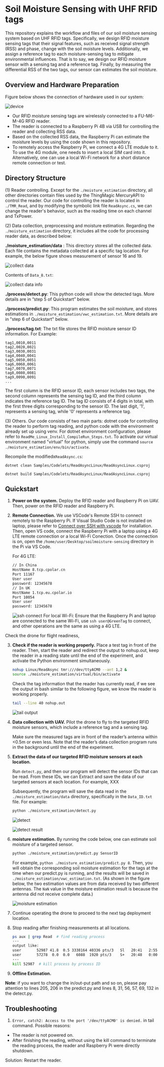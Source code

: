 # Soil Moisture Sensing with UHF RFID tags

This repository explains the workflow and files of our soil moisture sensing system based on UHF RFID tags. Specifically, we design RFID moisture sensing tags that their signal features, such as received signal strength (RSS) and phase, change with the soil moisture levels. Additionally, we assign a reference tag to each moisture-sensing tag to mitigate environmental influences. That is to say, we design our RFID moisture sensor with a sensing tag and a reference tag. Finally, by measuring the differential RSS of the two tags, our sensor can estimates the soil moisture.

## Overview and Hardware Preparation
Figure below shows the connection of hardware used in our system:

![device](./data/device.png)

- Our RFID moisture sensing tags are wirelessly connected to a FU-M6-M-4G RFID reader. 
- The reader is connected to a Raspberry Pi 4B via USB for controlling the reader and collecting RSS data. 
- Based on the collected RSS data, the Raspberry Pi can estimate the moisture levels by using the code shown in this repository.
- To remotely access the Raspberry Pi, we connect a 4G LTE module to it. To use the 4G module, one needs to insert a local SIM card into it. Alternatively,  one can use a local Wi-Fi network for a short distance remote connection or test.


## Directory Structure
(1)	Reader controlling. Except for the `./moisture_estimation` directory, all other directories contain files used by the ThingMagic MercuryAPI to control the reader. Our code for controlling the reader is located in `./TMR_Read`, and by modifying the symbolic link file `ReadAsync.cs`, we can change the reader's behavior, such as the reading time on each channel  and TxPower.

(2)	Data collection, preprocessing and moisture estimation.
Regarding the `./moisture_estimation` directory, it includes all the code for processing reader data, as described below:

**./moisture_estimation/data** : This directory stores all the collected data. Each file contains the metadata collected at a specific tag location. For example, the below figure shows measurement of sensor 16 and 19.

![collect data](./data/collect_data.png)

Contents of `Data_8.txt`:

![collect data info](./data/Data_8.png)

**./process/detect.py**: This python code will show the detected tags. More details are in “step 5 of Quickstart” below.

**./process/predict.py**: This program estimates the soil moisture, and stores estimations in `./moisture_estimation/vwc_estimation.txt`. More details are in "step 6 of Quickstart" below.

**./process/tag.txt**:  The txt file stores the RFID moisture sensor ID information. For Example:

```text
tag1,0010,0011
tag2,0020,0021
tag3,0030,0031
tag4,0040,0041
tag5,0050,0051
tag6,0060,0061
tag7,0070,0071
tag8,0080,0081
tag9,0090,0091
...
```

The first column is the RFID sensor ID, each sensor includes two tags, the second column represents the sensing tag ID, and the third column indicates the reference tag ID. The tag ID consists of 4 digits in total, with the first three digits corresponding to the sensor ID. The last digit, '1', represents a sensing tag, while '0' represents a reference tag.

(3)	Others. 
Our code consists of two main parts: dotnet code for controlling the reader to perform tag reading, and python code with the environment already set up using venv. For dotnet environment configuration, please refer to `ReadMe_Linux_Install_CompileRun_Steps.txt`. To activate our virtual environment named "virtual" for python, simply use the command `source ./moisture_estimation/env/bin/activate`.

Recompile the modifiedx`ReadAsync.cs`:

`dotnet clean Samples/Codelets/ReadAsyncLinux/ReadAsyncLinux.csproj`

`dotnet build Samples/Codelets/ReadAsyncLinux/ReadAsyncLinux.csproj`

## Quickstart

1. **Power on the system.** Deploy the RFID reader and Raspberry Pi on UAV. Then, power on the RFID reader and Raspberry Pi.
2. **Remote Connection.** 
    We use VSCode's Remote SSH to connect remotely to the Raspberry Pi. If Visual Studio Code is not installed on laptop, please refer to [Connect over SSH with vscode](https://code.visualstudio.com/docs/remote/ssh-tutorial) for installation.
    Then, open VS code, connect the Raspberry Pi with a laptop using a 4G LTE remote connection or a local Wi-Fi Conection. Once the connection is on, open the `/home/user/Desktop/soilmoisture-sensing` directory in the Pi via VS Code.

    For 4G LTE: 
    ```bash
    // In China
    HostName 8.tcp.cpolar.cn
    Port 11167
    User user
    password: 12345678
    // In UK
    HostName 1.tcp.eu.cpolar.io
    Port 10054
    User user
    password: 12345678
    ```
    ![ssh connect](./data/remote_connet.gif)
    For local Wi-Fi: Ensure that the Raspberry Pi and laptop are connected to the same Wi-Fi, use `ssh user@GreenTag` to connect, and other operations are the same as using a 4G LTE. 


Check the drone for flight readiness,

3. **Check if the reader is working properly.** Place a test tag in front of the reader. Then, start the reader and redirect the output to nohup.out, keep the reader in a reading state until the end of the experiment, and activate the Python environment simultaneously.

    ```bash
    nohup Linux/ReadAsync tmr:///dev/ttyACM0 --ant 1,2 &
    source ./moisture_estimation/virtual/bin/activate
    ```

    Check the tag information that the reader has currently read, if we see the output in bash similar to the following figure, we know the reader is working properly.

    ```bash
    tail --line 40 nohup.out
    ```

    ![tail output](./data/nohupout.png)

4. **Data collection with UAV.** Pilot the drone to fly to the targeted RFID moisture sensors, which include a reference tag and a sensing tag.

    Make sure the measured tags are in front of the reader’s antenna within <0.5m or even less. Note that the reader’s data collection program runs in the background until the end of the experiment.

5. **Extract the data of our targeted RFID moisture sensors at each location.** 

    Run `detect.py`, and then our program will detect the sensor IDs that can be read. From these IDs, we can Extract and save the data of our targeted sensors at each location. For example, XXX


    Subsequently, the program will save the data read in the `./moisture_estimation/data` directory, specifically in the `Data_ID.txt` file. For example:

    ```bash
    python ./moisture_estimation/detect.py
    ```

    ![detect](./data/detect_and_predict.gif)

    ![detect result](./data/detect.png)

6. **moisture estimation.** By running the code below, one can estimate soil moisture of a targeted sensor. 

    ```bash
    python ./moisture_estimation/predict.py SensorID
    ```
    For example, `python ./moisture_estimation/predict.py 8`. Then, you will obtain the corresponding soil moisture estimation for the tags at the time when our predict.py is running, and the results will be saved in `./moisture_estimation/vwc_estimation.txt`. (As shown in the figure below, the two estimation values are from data received by two different antennas. The `NaN` value in the moisture estimation result is because the antenna did not receive complete data.)

    ![moisture estimation](./data/estimation.png)

7. Continue operating the drone to proceed to the next tag deployment location.

8. Stop reading after finishing measurements at all locations.
    ```bash
    ps aux | grep Read  # find reading process
    ---
    output like:
    user       52987 41.8  0.5 3338164 40336 pts/3   Sl   20:41   2:55 Linux/ReadAsync tmr:///dev/ttyACM0 --ant 1,2
    user       57278  0.0  0.0   6088  1920 pts/3    S+   20:48   0:00 grep --color=auto Read
    ---
    kill 52987  # kill process by process ID
    ```

9. **Offline Estimation.**

**Note**: if you want to change the in/out-put path and so on, please pay attention to lines 205, 206 in the predict.py and lines 8, 31, 56, 57, 69, 132 in the detect.py.

## Troubleshooting

1. `Error, catch2: Access to the port '/dev/ttyACM0' is denied.` in tail command. Possible reasons:
- The reader is not powered on.
- After finishing the reading, without using the kill command to terminate the reading process, the reader and Raspberry Pi were directly shutdown.

Solution: Restart the reader.
